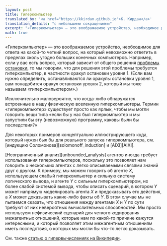 ```yaml
---
layout: post
title: Гиперкомпьютер
translated_by: '<a href="https://kkirdan.github.io">К. Кирдан</a>'
translation_details: "с небольшими сокращениями"
excerpt: "«Гиперкомпьютер» — это воображаемое устройство, необходимое для ответа на какой-то четкий вопрос, на который невозможно ответить в пределах сколь угодно больших конечных компьютеров. Например, если у вас есть вопрос, который зависит от общего решения проблемы остановки, то мы говорим, что для решения этой проблемы требуется гиперкомпьютер, в частности оракул остановки уровня 1."
math: true
---
```

«Гиперкомпьютер» — это воображаемое устройство, необходимое для ответа на какой-то четкий вопрос, на который невозможно ответить в пределах сколь угодно больших конечных компьютеров. Например, если у вас есть вопрос, который зависит от общего решения [проблемы остановки](https://ru.wikipedia.org/wiki/%D0%9F%D1%80%D0%BE%D0%B1%D0%BB%D0%B5%D0%BC%D0%B0_%D0%BE%D1%81%D1%82%D0%B0%D0%BD%D0%BE%D0%B2%D0%BA%D0%B8), то мы говорим, что для решения этой проблемы требуется гиперкомпьютер, в частности оракул остановки уровня 1. (Если вам нужно определить, останавливаются ли оракулы остановки уровня 1, вам понадобится оракул остановки уровня 2, который мы тоже называем «гиперкомпьютером».)

Исключительно маловероятно, что когда-либо обнаружатся встроенные в нашу физическую вселенную гиперкомпьютеры. Термин «гиперкомпьютер» существует просто как ярлык, чтобы мы могли говорить вещи типа «если бы у нас был гиперкомпьютер и мы запустили бы эту (невозможную) программу, каковы были бы последствия?»

Для некоторых примеров концептуально иллюстрирующего кода, который нужен был бы для реального запуска гиперкомпьютера, см. [индукцию Соломонова][solomonoff_induction] и [AIXI][AIXI].

[Неограниченный анализ][unbounded_analysis] агентов иногда требует использования гиперкомпьютеров, поскольку это позволяет нам говорить о нескольких агентах с легко описываемыми связями знаний друг с другом. К примеру, мы можем говорить об агенте $X$, использующем слабый гиперкомпьютер и сильную систему логического вывода, и агенте $Y$ с сильным гиперкомпьютером, но более слабой системой вывода, чтобы описать сценарий, в котором $Y$ может напрямую моделировать агента $X$ и предсказывать его действия, а $X$ может доказывать какие-либо факты об $Y$. В этом случае мы не пытаемся сказать, что отношения между агентами $X$ и $Y$ по сути требуют от них невероятных вычислительных способностей. Мы просто используем нефизический сценарий для четкого кодирования межагентных отношений, которые нам по какой-то причине кажутся интересными, и который позволяет этим межагентным отношениям иметь последствия, о которых мы могли бы что-то легко доказывать.

См. также [статью о гипервычислениях на Википедии](https://ru.wikipedia.org/wiki/%D0%A1%D0%B2%D0%B5%D1%80%D1%85%D1%82%D1%8C%D1%8E%D1%80%D0%B8%D0%BD%D0%B3%D0%BE%D0%B2%D1%8B%D0%B5_%D0%B2%D1%8B%D1%87%D0%B8%D1%81%D0%BB%D0%B5%D0%BD%D0%B8%D1%8F).
